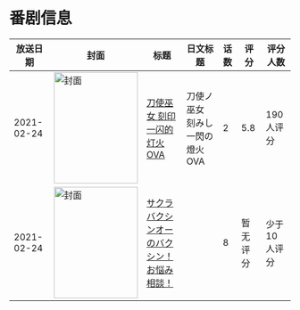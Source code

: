 # 番剧信息

|放送日期|封面|标题|日文标题|话数|评分|评分人数|
|---|---|---|---|---|---|---|
|2021-02-24|<img src="https://lain.bgm.tv/pic/cover/c/0e/0a/296798_nzB6q.jpg" alt="封面" style="width:150px;height:200px;object-fit:cover;">|[刀使巫女 刻印一闪的灯火 OVA](https://bangumi.tv/subject/296798)|刀使ノ巫女 刻みし一閃の燈火 OVA|2|5.8|190人评分|
|2021-02-24|<img src="https://lain.bgm.tv/pic/cover/c/b0/8e/329335_1rPRq.jpg" alt="封面" style="width:150px;height:200px;object-fit:cover;">|[サクラバクシンオーのバクシン！お悩み相談！](https://bangumi.tv/subject/329335)||8|暂无评分|少于10人评分|
